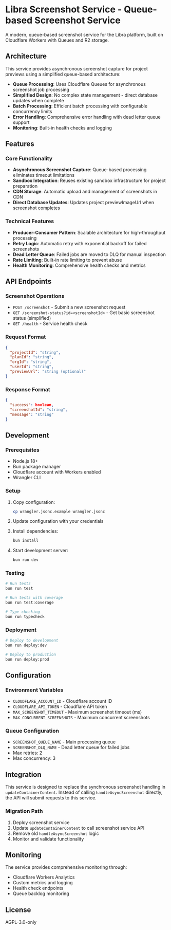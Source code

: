 # Libra Screenshot Service - Queue-based Screenshot Service

A modern, queue-based screenshot service for the Libra platform, built on Cloudflare Workers with Queues and R2 storage.

## Architecture

This service provides asynchronous screenshot capture for project previews using a simplified queue-based architecture:

- **Queue Processing**: Uses Cloudflare Queues for asynchronous screenshot job processing
- **Simplified Design**: No complex state management - direct database updates when complete
- **Batch Processing**: Efficient batch processing with configurable concurrency limits
- **Error Handling**: Comprehensive error handling with dead letter queue support
- **Monitoring**: Built-in health checks and logging

## Features

### Core Functionality
- **Asynchronous Screenshot Capture**: Queue-based processing eliminates timeout limitations
- **Sandbox Integration**: Reuses existing sandbox infrastructure for project preparation
- **CDN Storage**: Automatic upload and management of screenshots in CDN
- **Direct Database Updates**: Updates project previewImageUrl when screenshot completes

### Technical Features
- **Producer-Consumer Pattern**: Scalable architecture for high-throughput processing
- **Retry Logic**: Automatic retry with exponential backoff for failed screenshots
- **Dead Letter Queue**: Failed jobs are moved to DLQ for manual inspection
- **Rate Limiting**: Built-in rate limiting to prevent abuse
- **Health Monitoring**: Comprehensive health checks and metrics

## API Endpoints

### Screenshot Operations
- `POST /screenshot` - Submit a new screenshot request
- `GET /screenshot-status?id=<screenshotId>` - Get basic screenshot status (simplified)
- `GET /health` - Service health check

### Request Format
```json
{
  "projectId": "string",
  "planId": "string", 
  "orgId": "string",
  "userId": "string",
  "previewUrl": "string (optional)"
}
```

### Response Format
```json
{
  "success": boolean,
  "screenshotId": "string",
  "message": "string"
}
```

## Development

### Prerequisites
- Node.js 18+
- Bun package manager
- Cloudflare account with Workers enabled
- Wrangler CLI

### Setup
1. Copy configuration:
   ```bash
   cp wrangler.jsonc.example wrangler.jsonc
   ```

2. Update configuration with your credentials

3. Install dependencies:
   ```bash
   bun install
   ```

4. Start development server:
   ```bash
   bun run dev
   ```

### Testing
```bash
# Run tests
bun run test

# Run tests with coverage
bun run test:coverage

# Type checking
bun run typecheck
```

### Deployment
```bash
# Deploy to development
bun run deploy:dev

# Deploy to production
bun run deploy:prod
```

## Configuration

### Environment Variables
- `CLOUDFLARE_ACCOUNT_ID` - Cloudflare account ID
- `CLOUDFLARE_API_TOKEN` - Cloudflare API token
- `MAX_SCREENSHOT_TIMEOUT` - Maximum screenshot timeout (ms)
- `MAX_CONCURRENT_SCREENSHOTS` - Maximum concurrent screenshots

### Queue Configuration
- `SCREENSHOT_QUEUE_NAME` - Main processing queue
- `SCREENSHOT_DLQ_NAME` - Dead letter queue for failed jobs
- Max retries: 2
- Max concurrency: 3

## Integration

This service is designed to replace the synchronous screenshot handling in `updateContainerContent`. Instead of calling `handleAsyncScreenshot` directly, the API will submit requests to this service.

### Migration Path
1. Deploy screenshot service
2. Update `updateContainerContent` to call screenshot service API
3. Remove old `handleAsyncScreenshot` logic
4. Monitor and validate functionality

## Monitoring

The service provides comprehensive monitoring through:
- Cloudflare Workers Analytics
- Custom metrics and logging
- Health check endpoints
- Queue backlog monitoring

## License

AGPL-3.0-only
